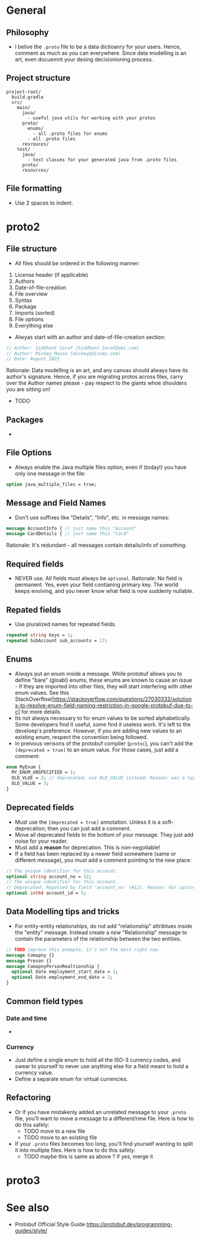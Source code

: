 # General
## Philosophy
- I belive the `.proto` file to be a data dictioanry for your users. Hence, comment as much as you can everywhere. Since data modelling is an art, even docuemnt your desing decisionioning process.

## Project structure
```
project-root/
  build.gradle
  src/
    main/
      java/
        - useful java utils for working with your protos
      proto/
        enums/
          - all .proto files for enums
        - all .proto files
      resrouces/
    test/
      java/
        - test classes for your generated java from .proto files
      proto/
      resources/
```

## File formatting
- Use 2 spaces to indent.

# proto2
## File structure
- All files should be ordered in the following manner:
1. License header (if applicable)
2. Authors
3. Date-of-file-creation 
4. File overview
5. Syntax
6. Package
7. Imports (sorted)
8. File options
9. Everything else

- Alwyas start with an author and date-of-file-creation section:
```proto
// Author: Siddhant Saraf (Siddhant.Saraf@abc.com)
// Author: Mickey Mouse (mickey@disney.com)
// Date: August 2023
```

Rationale: Data modelling is an art, and any canvas should always have its author's signature. Hence, if you are migrating protos across files, carry over the Author names please - pay respect to the giants whoe shoulders you are sitting on!

- TODO

## Packages
-

## File Options
- Always enable the Java multiple files option, even if (today!) you have only one message in the file:
```proto
option java_multiple_files = true;
```

## Message and Field Names 
- Don't use suffixes like "Details", "Info", etc. in message names:
```proto
message AccountInfo { // just name this "Account"
message CardDetails { // just name this "Card"
```
Rationale: It's redundant - all messages contain details/info of _something_.

## Required fields
- NEVER use. All fields must always be `optional`. Rationale: No field is permanent. Yes, even your field contianing primary key. The world keeps evolving, and you never know what field is now suddenly nullable.
  

## Repated fields
- Use pluralized names for repeated fields.
```proto
repeated string keys = 1;
repeated SubAccount sub_accounts = 17;
```

## Enums
- Always put an enum inside a message. While protobuf allows you to define "bare" (gloabl) enums, these enums are known to cause an issue - if they are imported into other files, they will start interfering with other enum values. See this StackOverflow[https://stackoverflow.com/questions/27030332/solutions-to-resolve-enum-field-naming-restriction-in-google-protobuf-due-to-c] for more details.
- Its not always necessary to for enum values to be sorted alphabetically. Some developers find it useful, some find it useless work. It's left to the develoep's preference. However, if you are adding new values to an existing enum, respect the convention being followed. 
- In preivous verisons of the protobuf compiler (`protoc`), you can't add the `[deprecated = true]` to an enum value. For those cases, just add a comment:
```proto
enum MyEnum {
  MY_ENUM_UNSPECIFIED = 1;
  OLD_VLUE = 2; // deprecated; use OLD_VALUE instead; Reason: was a typo
  OLD_VALUE = 3;
}
```

## Deprecated fields
- Must use the `[deprecated = true]` annotation. Unless it is a soft-deprecation; then you can just add a comment.
- Move all deprecated fields to the bottom of your message. They just add noise for your reader.
- Must add a **reason** for deprecation. This is non-negotiable!
- If a field has been replaced by a newer field somewhere (same or different message), you must add a comment pointing to the new place:
```proto
// The unique identifier for this account.
optional string account_no = 12;
// The unique identifier for this account.
// Deprecated: Repalced by field 'account_no' (#12). Reason: Our upstream has started using alphabets in the account identifer since May 2012.
optional int64 account_id = 5;
```

## Data Modelling tips and tricks
- For entity-entity relationships, do not add "relationship" attribtues inside the "entity" message. Instead create a _new_ "Relationship" message to contain the parameters of the relationship between the two entities.
```proto
// TODO improve this exmaple, it's not the best right now
message Comapny {}
message Preson {}
message ComapnyPersonRealtionship {
  optional Date employment_start_date = 1;
  optional Date employment_end_date = 2;
}
```

## Common field types
### Date and time
-
### Currency
- Just define a single enum to hold all the ISO-3 currency codes, and swear to yourself to never use anything else for a field meant to hold a currency value.
- Define a separate enum for virtual currencies.

## Refactoring
- Or if you have mistakenly added an unrelated message to your `.proto` file, you'll want to move a message to a different/new file. Here is how to do this safely:
  - TODO move to a new file
  - TODO move to an existing file
- If your `.proto` files becomes too long, you'll find yourself wanting to split it into multiple files. Here is how to do this safely:
  - TODO maybe this is same as above ? if yes, merge it

# proto3

# See also
- Protobuf Official Style Guide https://protobuf.dev/programming-guides/style/

